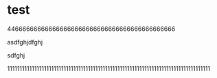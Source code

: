 # test


446666666666666666666666666666666666666666666

asdfghjdfghj

sdfghj






11111111111111111111111111111111111111111111111111111111111111111111111111111111111
